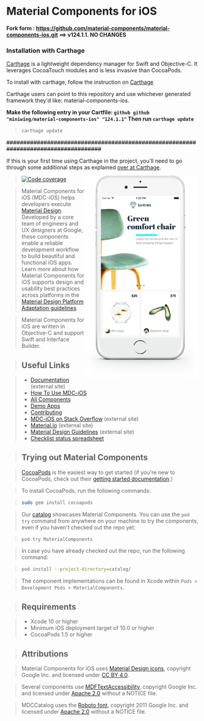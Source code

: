 # Material Components for iOS

**Fork form : https://github.com/material-components/material-components-ios.git ==> v124.1.1.
NO CHANGES**

### Installation with Carthage

[Carthage](https://github.com/Carthage/Carthage) is a lightweight dependency manager for Swift and Objective-C. It leverages CocoaTouch modules and is less invasive than CocoaPods.

To install with carthage, follow the instruction on [Carthage](https://github.com/Carthage/Carthage)

Carthage users can point to this repository and use whichever generated framework they'd like: material-components-ios.

**Make the following entry in your Cartfile: `github github "miniwing/material-components-ios" "124.1.1"`
Then run `carthage update`**
> ```bash
> carthage update
> ```

~~####################################################################################~~


If this is your first time using Carthage in the project, you'll need to go through some additional steps as explained [over at Carthage](https://github.com/Carthage/Carthage#adding-frameworks-to-an-application).


> <img align="right" src="https://raw.githubusercontent.com/material-components/material-components-ios/v124.1.1/mdc_hero.png" width="300px">

> [![Code coverage](https://img.shields.io/codecov/c/github/material-components/material-components-ios/develop.svg)](https://codecov.io/gh/material-components/material-components-ios/branch/develop)

> Material Components for iOS (MDC-iOS) helps developers execute [Material Design](https://material.io). Developed by a core team of engineers and UX designers at Google, these components enable a reliable development workflow to build beautiful and functional iOS apps. Learn more about how Material Components for iOS supports design and usability best practices across platforms in the  [Material Design Platform Adaptation guidelines](https://material.io/guidelines/platforms/platform-adaptation.html).

> Material Components for iOS are written in Objective-C and support Swift and Interface Builder.

> ## Useful Links

> - [Documentation](https://material.io/components/ios/) (external site)
> - [How To Use MDC-iOS](docs/)
> - [All Components](components/)
> - [Demo Apps](demos/)
> - [Contributing](contributing/)
> - [MDC-iOS on Stack Overflow](https://www.stackoverflow.com/questions/tagged/material-components+ios) (external site)
> - [Material.io](https://material.io) (external site)
> - [Material Design Guidelines](https://material.io/guidelines) (external site)
> - [Checklist status spreadsheet](https://docs.google.com/spreadsheets/d/e/2PACX-1vRQLFMuo0Q3xsJp1_TdWvImtfdc8dU0lqX2DTct5pOPAEUIrN9OsuPquvv4aKRAwKK_KItpGs7c4Fok/pubhtml)

> ## Trying out Material Components

> [CocoaPods](https://cocoapods.org/) is the easiest way to get started (if you're new to CocoaPods,
> check out their [getting started documentation](https://guides.cocoapods.org/using/getting-started.html).)

> To install CocoaPods, run the following commands:

> ```bash
> sudo gem install cocoapods
> ```

> Our [catalog](catalog/) showcases Material Components. You can use the `pod try` command from anywhere on your machine to try the components, even if you haven't checked out the repo yet:

> ``` bash
> pod try MaterialComponents
> ```

> In case you have already checked out the repo, run the following command:

> ``` bash
> pod install --project-directory=catalog/
> ```

> The component implementations can be found in Xcode within `Pods > Development Pods > MaterialComponents`.

> ## Requirements

> - Xcode 10 or higher
> - Minimum iOS deployment target of 10.0 or higher
> - CocoaPods 1.5 or higher

> ## Attributions

> Material Components for iOS uses
> [Material Design icons](https://github.com/google/material-design-icons),
> copyright Google Inc. and licensed under
> [CC BY 4.0](https://creativecommons.org/licenses/by/4.0/).

> Several components use
> [MDFTextAccessibility](https://github.com/material-foundation/material-text-accessibility-ios),
> copyright Google Inc. and licensed under
> [Apache 2.0](https://github.com/material-foundation/material-text-accessibility-ios/blob/master/LICENSE)
> without a NOTICE file.

> MDCCatalog uses the
> [Roboto font](https://github.com/google/fonts/tree/master/apache/roboto),
> copyright 2011 Google Inc. and licensed under
> [Apache 2.0](https://github.com/google/fonts/blob/master/apache/roboto/LICENSE.txt)
> without a NOTICE file.
